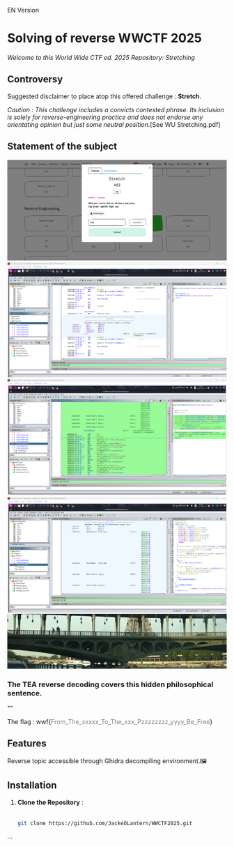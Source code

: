EN Version 
# Solving of reverse WWCTF 2025
*Welcome to this World Wide CTF ed. 2025 Repository: Stretching*

## Controversy
Suggested disclaimer to place atop this offered challenge : **Stretch**.

*Caution : This challenge includes a convicts contested phrase. Its inclusion is solely for reverse-engineering practice and does not endorse any orientating opinion but just some neutral position.*[See WU Stretching.pdf]


## Statement of the subject
![image](assets/images/solving.png)
![image](assets/images/entry.png)
![image](assets/images/execution.png)
![image](assets/images/tea.png)
![image](assets/images/stretching.jpg)
### The TEA reverse decoding covers this hidden philosophical sentence. 

"<!-- From_The_xxxxx_To_The_xxx_Pzzzzzzzz_yyyy_Be_Free GitHub -->"

The flag :
wwf{<font color="gray">From_The_xxxxx_To_The_xxx_Pzzzzzzzz_yyyy_Be_Free</font>}


## Features
Reverse topic accessible through Ghidra decompiling environment.🖼️ 

## Installation

1. **Clone the Repository** :
   ```bash

   git clone https://github.com/JackeOLantern/WWCTF2025.git

...
